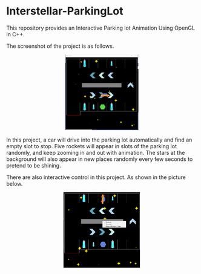 # Interstellar-ParkingLot
This repository provides an Interactive Parking lot Animation Using OpenGL in C++. 

The screenshot of the project is as follows.

<p align="center">
 <img src="figure/parkinglot_normal.png" height="200"/>
</p >

In this project, a car will drive into the parking lot automatically and find an empty slot to stop. Five rockets will appear in slots of the parking lot randomly, and keep zooming in and out with animation. The stars at the background will also appear in new places randomly every few seconds to pretend to be shining.

There are also interactive control in this project. As shown in the picture below.
<p align="center">
 <img src="figure/parkinglot_interactive.png" height="200"/>
</p >
